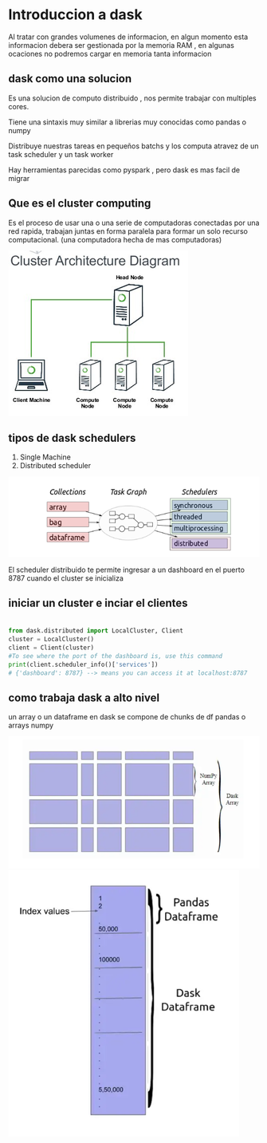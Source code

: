 # Introduccion a dask

Al tratar con grandes volumenes de informacion, en algun momento esta informacion debera ser gestionada por la memoria RAM , en algunas ocaciones no podremos cargar en memoria tanta informacion

## dask como una solucion

Es una solucion de computo distribuido , nos permite trabajar con multiples cores.

Tiene una sintaxis muy similar a librerias muy conocidas como pandas o numpy

Distribuye nuestras tareas en pequeños batchs y los computa atravez de un task scheduler y un task worker

Hay herramientas parecidas como pyspark , pero dask es mas facil de migrar

## Que es el cluster computing 

Es el proceso de usar una o una serie de computadoras conectadas por una red rapida, trabajan juntas en forma paralela para formar un solo recurso computacional. (una computadora hecha de mas computadoras)

![example_cluster](./imgs/example_cluster.PNG)

## tipos de dask schedulers

1. Single Machine
2. Distributed scheduler

![dask_scheduler](./imgs/dask_scheduler.PNG)

El scheduler distribuido te permite ingresar a un dashboard en el puerto 8787 cuando el cluster se inicializa

## iniciar un cluster e inciar el clientes

```python

from dask.distributed import LocalCluster, Client
cluster = LocalCluster()
client = Client(cluster)
#To see where the port of the dashboard is, use this command
print(client.scheduler_info()['services'])
# {'dashboard': 8787} --> means you can access it at localhost:8787
```

## como trabaja dask a alto nivel

un array o un dataframe en dask se compone de chunks de df pandas o arrays numpy

![high_level_arrays](./imgs/high_level_array.PNG)
![high_level_pandas](./imgs/high_level_pandas.PNG)




